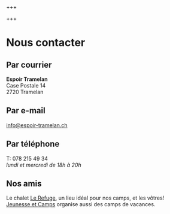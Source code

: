 +++

+++
# Nous contacter

## Par courrier

**Espoir Tramelan**<br/>
Case Postale 14<br/>
2720 Tramelan

## Par e-mail

[info@espoir-tramelan.ch](mailto:info@espoir-tramelan.ch)

## Par téléphone

T: 078 215 49 34<br/>
_lundi et mercredi de 18h à 20h_

## Nos amis

Le chalet [Le Refuge](https://www.chaletlerefuge.ch/ ), un lieu idéal pour nos camps, et les vôtres!  
[Jeunesse et Camps](https://www.jeunesse-et-camps.ch/) organise aussi des camps de vacances.